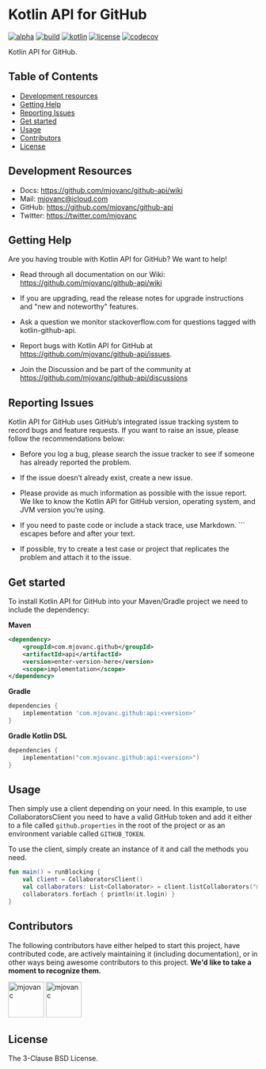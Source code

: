 # Kotlin API for GitHub 

[![alpha](https://kotl.in/badges/alpha.svg)](https://kotlinlang.org/docs/components-stability.html)
[![build](https://img.shields.io/github/actions/workflow/status/mjovanc/github-api/master-ci.yml?branch=master)](https://github.com/mjovanc/github-api/actions/workflows/master-ci.yml) 
[![kotlin](https://img.shields.io/badge/kotlin-1.8.10-blue.svg?logo=kotlin)](http://kotlinlang.org)
[![license](https://img.shields.io/badge/License-BSD_3--Clause-blue.svg)](https://opensource.org/licenses/BSD-3-Clause)
[![codecov](https://codecov.io/gh/mjovanc/github-api/branch/master/graph/badge.svg)](https://codecov.io/gh/mjovanc/github-api)

Kotlin API for GitHub.

## Table of Contents

- [Development resources](#development-resources)
- [Getting Help](#getting-help)
- [Reporting Issues](#reporting-issues)
- [Get started](#get-started)
- [Usage](#usage)
- [Contributors](#contributors)
- [License](#license)

## Development Resources

- Docs: https://github.com/mjovanc/github-api/wiki
- Mail: [mjovanc@icloud.com](mailto:mjovanc@icloud.com)
- GitHub: https://github.com/mjovanc/github-api
- Twitter: https://twitter.com/mjovanc

## Getting Help

Are you having trouble with Kotlin API for GitHub? We want to help!

- Read through all documentation on our Wiki: https://github.com/mjovanc/github-api/wiki

- If you are upgrading, read the release notes for upgrade instructions and "new and noteworthy" features.

- Ask a question we monitor stackoverflow.com for questions tagged with kotlin-github-api.

- Report bugs with Kotlin API for GitHub at https://github.com/mjovanc/github-api/issues.

- Join the Discussion and be part of the community at https://github.com/mjovanc/github-api/discussions

## Reporting Issues

Kotlin API for GitHub uses GitHub’s integrated issue tracking system to record bugs and feature requests. If you want to raise an issue, please follow the recommendations below:

- Before you log a bug, please search the issue tracker to see if someone has already reported the problem.

- If the issue doesn’t already exist, create a new issue.

- Please provide as much information as possible with the issue report. We like to know the Kotlin API for GitHub version, operating system, and JVM version you’re using.

- If you need to paste code or include a stack trace, use Markdown. ``` escapes before and after your text.

- If possible, try to create a test case or project that replicates the problem and attach it to the issue.

## Get started

To install Kotlin API for GitHub into your Maven/Gradle project we need to include the dependency:

**Maven**
```xml
<dependency>
    <groupId>com.mjovanc.github</groupId>
    <artifactId>api</artifactId>
    <version>enter-version-here</version>
    <scope>implementation</scope>
</dependency>
```

**Gradle**
```gradle
dependencies {
    implementation 'com.mjovanc.github:api:<version>'
}
```

**Gradle Kotlin DSL**
```kotlin
dependencies {
    implementation("com.mjovanc.github:api:<version>")
}
```

## Usage

Then simply use a client depending on your need. In this example, to use CollaboratorsClient 
you need to have a valid GitHub token and add it either to a file called `github.properties` in the root of the project
or as an environment variable called `GITHUB_TOKEN`. 

To use the client, simply create an instance of it and call the methods you need.

```kotlin
fun main() = runBlocking {
    val client = CollaboratorsClient()
    val collaborators: List<Collaborator> = client.listCollaborators("mjovanc", "github-api")
    collaborators.forEach { println(it.login) }
}
```


## Contributors

The following contributors have either helped to start this project, have contributed
code, are actively maintaining it (including documentation), or in other ways
being awesome contributors to this project. **We'd like to take a moment to recognize them.**

[<img src="https://github.com/mjovanc.png?size=72" alt="mjovanc" width="72">](https://github.com/mjovanc)
[<img src="https://github.com/renovatebot.png?size=72" alt="mjovanc" width="72">](https://github.com/renovatebot)

## License

The 3-Clause BSD License.